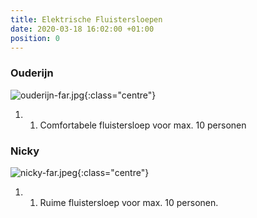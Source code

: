 ```yaml
---
title: Elektrische Fluistersloepen
date: 2020-03-18 16:02:00 +01:00
position: 0
---
```


### Ouderijn
![ouderijn-far.jpg]({{site.baseurl}}/assets/images/boats/ouderijn/ouderijn-far.jpg){:class="centre"}
1. 1. Comfortabele fluistersloep voor max. 10 personen

### Nicky
![nicky-far.jpeg]({{site.baseurl}}/assets/images/boats/nicky/nicky-far.jpeg){:class="centre"}
1. 1.  Ruime fluistersloep voor max. 10 personen.


